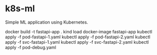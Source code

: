 # k8s-ml
Simple ML application using Kubernetes.

docker build -t fastapi-app .
kind load docker-image fastapi-app
kubectl apply -f pod-fastapi-1.yaml
kubectl apply -f pod-fastapi-2.yaml
kubectl apply -f svc-fastapi-1.yaml
kubectl apply -f svc-fastapi-2.yaml
kubectl apply -f pod-debug.yaml